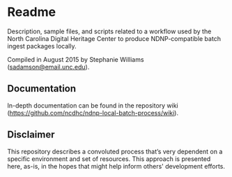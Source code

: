 # Readme



Description, sample files, and scripts related to a workflow used by the North Carolina Digital Heritage Center to produce NDNP-compatible batch ingest packages locally.



Compiled in August 2015 by Stephanie Williams (sadamson@email.unc.edu).
 


## Documentation



In-depth documentation can be found in the repository wiki (https://github.com/ncdhc/ndnp-local-batch-process/wiki).




## Disclaimer



This repository describes a convoluted process that’s very dependent on a specific environment and set of resources. This approach is presented here, as-is, in the hopes that might help inform others' development efforts.

